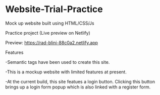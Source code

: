 # Website-Trial-Practice
Mock up website built using HTML/CSS/Js

Practice project (Live preview on Netlify)

Preview: https://rad-blini-88c0a2.netlify.app

Features

-Semantic tags have been used to create this site.

-This is a mockup website with limited features at present.

-At the current build, this site featues a login button. Clicking this button brings up a login form popup which is also linked with a register form.
